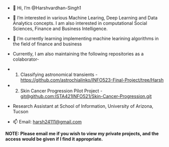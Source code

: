 - 👋 Hi, I’m @Harshvardhan-Singh1

- 👀 I’m interested in various Machine Learing, Deep Learning and Data Analytics concepts. I am also interested in computational Social Sciences, Finance and Business Intelligence.

- 🌱 I’m currently learning implementing machine learining algorithms in the field of finance and business
- Currently, I am also maintaining the following repositories as a colaborator-
- 1. Classifying astronomical transients - https://github.com/astrochialinko/INFO523-Final-Project/tree/Harsh
- 2. Skin Cancer Progression Pilot Project - [git@github.com:ISTA421INFO521/Skin-Cancer-Progression.git](https://github.com/ISTA421INFO521/Skin-Cancer-Progression.git)

- Research Assistant at School of Information, University of Arizona, Tucson

- 📫 Email: harsh24111@gmail.com

**NOTE: Please email me if you wish to view my private projects, and the access would be given if I find it appropriate.**
<!---
Harshvardhan-Singh1/Harshvardhan-Singh1 is a ✨ special ✨ repository because its `README.md` (this file) appears on your GitHub profile.
You can click the Preview link to take a look at your changes.
--->
